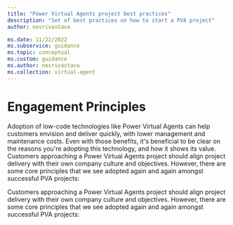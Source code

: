 ```yaml
---
title: "Power Virtual Agents project best practices"
description: "Set of best practices on how to start a PVA project"
author: nesrivastava

ms.date: 11/22/2022
ms.subservice: guidance
ms.topic: conceptual
ms.custom: guidance
ms.author: nesrivastava
ms.collection: virtual-agent
---
```


# Engagement Principles

Adoption of low-code technologies like Power Virtual Agents can help customers envision and deliver quickly, with lower management and maintenance costs. Even with those benefits, it's beneficial to be clear on the reasons you're adopting this technology, and how it shows its value. Customers approaching a Power Virtual Agents project should align project delivery with their own company culture and objectives. However, there are some core principles that we see adopted again and again amongst successful PVA projects:

Customers approaching a Power Virtual Agents project should align project delivery with their own company culture and objectives. However, there are some core principles that we see adopted again and again amongst successful PVA projects:

<!-- TODO -->
